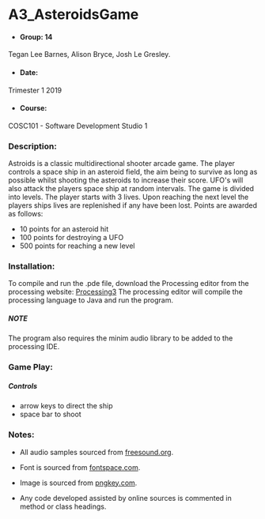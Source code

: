# A3_AsteroidsGame

 * #### Group: 14  
 Tegan Lee Barnes, Alison Bryce, Josh Le Gresley.

 * #### Date:
 Trimester 1 2019

 * #### Course:
 COSC101 - Software Development Studio 1


### Description:
 Astroids is a classic multidirectional shooter arcade game. The player controls a space ship in an asteroid field, the aim being to survive as long as possible whilst shooting the asteroids to increase their score. UFO's will also attack the players space ship at random intervals. The game is divided into levels. The player starts with 3 lives. Upon reaching the next level the players ships lives are replenished if any have been lost. Points are awarded as follows:
 * 10 points for an asteroid hit
 * 100 points for destroying a UFO
 * 500 points for reaching a new level

### Installation:
 To compile and run the .pde file, download the Processing editor from the processing website: [Processing3](https://processing.org/download/)
 The processing editor will compile the processing language to Java and run the program.
 ##### NOTE
 The program also requires the minim audio library to be added to the processing IDE.

### Game Play:
##### Controls
* arrow keys to direct the ship
* space bar to shoot


### Notes:
 * All audio samples sourced from [freesound.org](https://freesound.org).

 * Font is sourced from [fontspace.com](https://www.fontspace.com).

 * Image is sourced from [pngkey.com](https://www.pngkey.com).

 * Any code developed assisted by online sources is commented in method or class headings.
